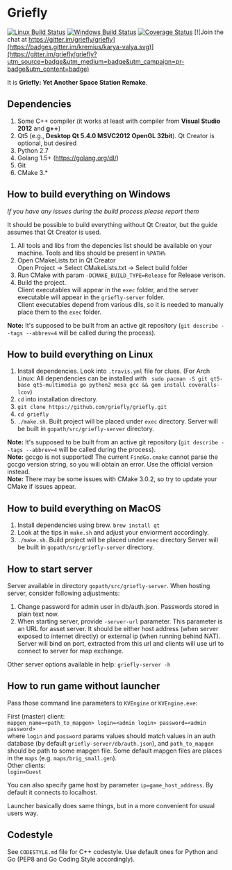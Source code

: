 Griefly
===========

[![Linux Build Status](https://travis-ci.org/griefly/griefly.svg?branch=master)](https://travis-ci.org/griefly/griefly)
[![Windows Build Status](https://ci.appveyor.com/api/projects/status/github/griefly/griefly?branch=master&svg=true)](https://ci.appveyor.com/project/kremius/griefly)
[![Coverage Status](https://coveralls.io/repos/github/griefly/griefly/badge.svg?branch=master)](https://coveralls.io/github/griefly/griefly?branch=master)
[![Join the chat at https://gitter.im/griefly/griefly](https://badges.gitter.im/kremius/karya-valya.svg)](https://gitter.im/griefly/griefly?utm_source=badge&utm_medium=badge&utm_campaign=pr-badge&utm_content=badge)

It is **Griefly: Yet Another Space Station Remake**.

Dependencies
-------------
1. Some C++ compiler (it works at least with compiler from **Visual Studio 2012** and **g++**)
2. Qt5 (e.g., **Desktop Qt 5.4.0 MSVC2012 OpenGL 32bit**). Qt Creator is optional, but desired
3. Python 2.7
4. Golang 1.5+ (https://golang.org/dl/)
5. Git
6. CMake 3.*

How to build everything on Windows
----------------------------------
_If you have any issues during the build process please report them_   

It should be possible to build everything without Qt Creator, but the guide assumes that Qt Creator is used.  

1. All tools and libs from the depencies list should be available on your machine. Tools and libs should be present in `%PATH%`
2. Open CMakeLists.txt in Qt Creator  
   Open Project -> Select CMakeLists.txt -> Select build folder
3. Run CMake with param `-DCMAKE_BUILD_TYPE=Release` for Release verison.
4. Build the project.  
   Client executables will appear in the `exec` folder, and the server executable will appear in the `griefly-server` folder.  
   Client executables depend from various dlls, so it is needed to manually place them to the `exec` folder.

**Note:** It's supposed to be built from an active git repository (`git describe --tags --abbrev=4` will be called during the process).

How to build everything on Linux
--------------------------------

1. Install dependencies. Look into `.travis.yml` file for clues. (For Arch Linux: All dependencies can be installed with ` sudo pacman -S git qt5-base qt5-multimedia go python2 mesa gcc && gem install coveralls-lcov`)
2. `cd` into installation directory.
3. `git clone https://github.com/griefly/griefly.git`
4. `cd griefly`
4. `./make.sh`. Built project will be placed under `exec` directory. Server will be
   built in `gopath/src/griefly-server` directory.

**Note:** It's supposed to be built from an active git repository (`git describe --tags --abbrev=4` will be called during the process).  
**Note:** gccgo is not supported! The current `FindGo.cmake` cannot parse the gccgo version string, so you will obtain an error. Use the official version instead.  
**Note:** There may be some issues with CMake 3.0.2, so try to update your CMake if issues appear.  

How to build everything on MacOS
--------------------------------

1. Install dependencies using brew. `brew install qt`
2. Look at the tips in `make.sh` and adjust your enviorment accordingly.
3. `./make.sh`. Build project will be placed under `exec` directory Server will be
   built in `gopath/src/griefly-server` directory.

How to start server
-------------------

Server available in directory `gopath/src/griefly-server`. When hosting server,
consider following adjustments:

1. Change password for admin user in db/auth.json. Passwords stored in plain
   text now.
2. When starting server, provide `-server-url` parameter. This parameter is an URL for asset server.
   It should be either host address (when server exposed to internet directly) or external ip
   (when running behind NAT). Server will bind on port, extracted from this url and
   clients will use url to connect to server for map exchange.

Other server options available in help: `griefly-server -h`

How to run game without launcher
--------------------------------

Pass those command line parameters to `KVEngine` or `KVEngine.exe`:

First (master) client:  
`mapgen_name=<path_to_mapgen> login=<admin login> password=<admin password>`  
where `login` and `password` params values should match values in an auth database (by default `griefly-server/db/auth.json`), and `path_to_mapgen` should be path to some mapgen file. Some default mapgen files are places in the `maps` (e.g. `maps/brig_small.gen`).  
Other clients:  
`login=Guest`

You can also specify game host by parameter `ip=game_host_address`. By default it connects to localhost.

Launcher basically does same things, but in a more convenient for usual users way.

Codestyle
----------
See `CODESTYLE.md` file for C++ codestyle. Use default ones for Python and Go (PEP8 and Go Coding Style accordingly).
